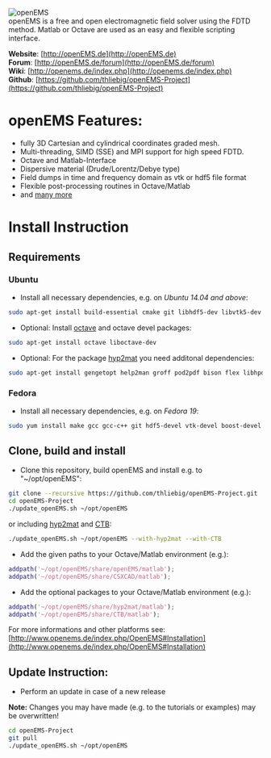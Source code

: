  ![openEMS](https://raw.github.com/thliebig/openEMS-Project/master/other/openEMS.png "openEMS")<br />
openEMS is a free and open electromagnetic field solver using the FDTD method. Matlab or Octave are used as an easy and flexible scripting interface.<br />

**Website**: [http://openEMS.de](http://openEMS.de)<br />
**Forum**: [http://openEMS.de/forum](http://openEMS.de/forum)<br />
**Wiki**: [http://openems.de/index.php](http://openems.de/index.php)<br />
**Github**: [https://github.com/thliebig/openEMS-Project](https://github.com/thliebig/openEMS-Project)<br />

# openEMS Features:
+ fully 3D Cartesian and cylindrical coordinates graded mesh.
+ Multi-threading, SIMD (SSE) and MPI support for high speed FDTD.
+ Octave and Matlab-Interface
+ Dispersive material (Drude/Lorentz/Debye type)
+ Field dumps in time and frequency domain as vtk or hdf5 file format
+ Flexible post-processing routines in Octave/Matlab
+ and [many more](http://openems.de/index.php/OpenEMS#Features)

# Install Instruction

## Requirements

### Ubuntu
+ Install all necessary dependencies, e.g. on *Ubuntu 14.04 and above*:<br />
```bash
sudo apt-get install build-essential cmake git libhdf5-dev libvtk5-dev libboost-all-dev libcgal-dev libtinyxml-dev libqt4-dev libvtk5-qt4-dev
```

+ Optional: Install [octave](http://www.gnu.org/software/octave/) and octave devel packages:<br />
```bash
sudo apt-get install octave liboctave-dev
```

+ Optional: For the package [hyp2mat](https://github.com/koendv/hyp2mat) you need additonal dependencies:<br />
```bash
sudo apt-get install gengetopt help2man groff pod2pdf bison flex libhpdf-dev libtool
```

### Fedora
+ Install all necessary dependencies, e.g. on *Fedora 19*:<br />
```bash
sudo yum install make gcc gcc-c++ git hdf5-devel vtk-devel boost-devel CGAL-devel tinyxml-devel qt-devel vtk-qt
```

## Clone, build and install
+ Clone this repository, build openEMS and install e.g. to "~/opt/openEMS":<br />
```bash
git clone --recursive https://github.com/thliebig/openEMS-Project.git
cd openEMS-Project
./update_openEMS.sh ~/opt/openEMS
```
or including [hyp2mat](https://github.com/koendv/hyp2mat) and [CTB](https://github.com/thliebig/CTB):<br />
```bash
./update_openEMS.sh ~/opt/openEMS --with-hyp2mat --with-CTB
```

+ Add the given paths to your Octave/Matlab environment (e.g.):<br />
```Matlab
addpath('~/opt/openEMS/share/openEMS/matlab');
addpath('~/opt/openEMS/share/CSXCAD/matlab');
```

+ Add the optional packages to your Octave/Matlab environment (e.g.):<br />
```Matlab
addpath('~/opt/openEMS/share/hyp2mat/matlab');
addpath('~/opt/openEMS/share/CTB/matlab');
```

For more informations and other platforms see:
[http://www.openems.de/index.php/OpenEMS#Installation](http://www.openems.de/index.php/OpenEMS#Installation)<br />

## Update Instruction:
+ Perform an update in case of a new release

**Note:** Changes you may have made (e.g. to the tutorials or examples) may be overwritten!<br />
```bash
cd openEMS-Project
git pull
./update_openEMS.sh ~/opt/openEMS
```
